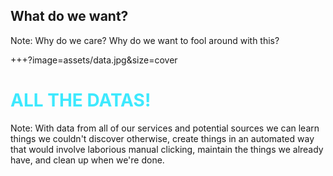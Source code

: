 ## What do we want?
Note:
Why do we care? Why do we want to fool around with this?

+++?image=assets/data.jpg&size=cover
# <span style='color: #3DE9FE'>ALL THE DATAS!</span>

Note:
With data from all of our services and potential sources we can learn things we couldn't discover
otherwise, create things in an automated way that would involve laborious manual clicking, maintain
the things we already have, and clean up when we're done.
